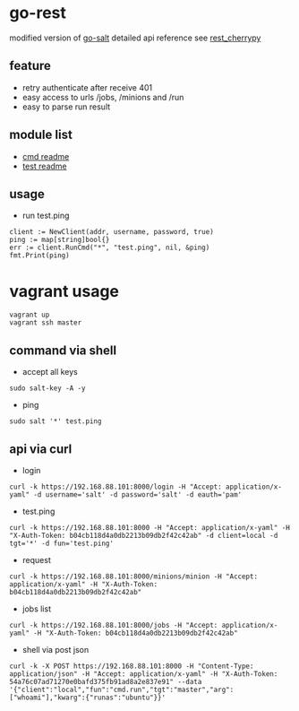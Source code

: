 # go-rest

modified version of [go-salt](https://github.com/r3labs/go-salt)
detailed api reference see [rest_cherrypy](https://docs.saltstack.com/en/latest/ref/netapi/all/salt.netapi.rest_cherrypy.html)

## feature

- retry authenticate after receive 401
- easy access to urls /jobs, /minions and /run
- easy to parse run result

## module list

- [cmd readme](cmd/README.md)
- [test readme](test/README.md)

## usage

- run test.ping

```
client := NewClient(addr, username, password, true)
ping := map[string]bool{}
err := client.RunCmd("*", "test.ping", nil, &ping)
fmt.Print(ping)
```

# vagrant usage

```
vagrant up
vagrant ssh master
```

## command via shell


- accept all keys

```
sudo salt-key -A -y
```
- ping

```
sudo salt '*' test.ping
```

## api via curl

- login

```
curl -k https://192.168.88.101:8000/login -H "Accept: application/x-yaml" -d username='salt' -d password='salt' -d eauth='pam'
```

- test.ping

```
curl -k https://192.168.88.101:8000 -H "Accept: application/x-yaml" -H "X-Auth-Token: b04cb118d4a0db2213b09db2f42c42ab" -d client=local -d tgt='*' -d fun='test.ping'
```

- request

```
curl -k https://192.168.88.101:8000/minions/minion -H "Accept: application/x-yaml" -H "X-Auth-Token: b04cb118d4a0db2213b09db2f42c42ab"
```

- jobs list

```
curl -k https://192.168.88.101:8000/jobs -H "Accept: application/x-yaml" -H "X-Auth-Token: b04cb118d4a0db2213b09db2f42c42ab"
```

- shell via post json

```
curl -k -X POST https://192.168.88.101:8000 -H "Content-Type: application/json" -H "Accept: application/x-yaml" -H "X-Auth-Token: 54a76c07ad71270e0bafd375fb91ad8a2e837e91" --data '{"client":"local","fun":"cmd.run","tgt":"master","arg":["whoami"],"kwarg":{"runas":"ubuntu"}}'
```